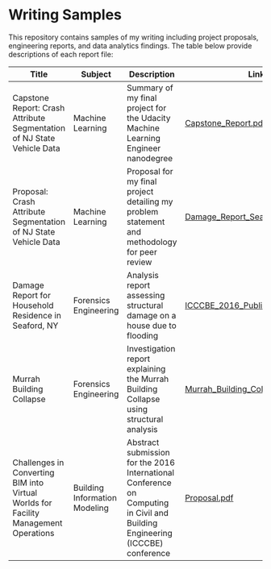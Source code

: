 # Writing Samples

This repository contains samples of my writing including project proposals, engineering reports, and data analytics findings. The table below provide descriptions of each report file:

| **Title**                                                                           | **Subject**                   | **Description**                                                                                                              | **Link**                                                                                                                       |
|-------------------------------------------------------------------------------------|-------------------------------|------------------------------------------------------------------------------------------------------------------------------|--------------------------------------------------------------------------------------------------------------------------------|
| Capstone Report: Crash Attribute Segmentation of NJ State Vehicle Data              | Machine Learning              | Summary of my final project for the Udacity Machine Learning Engineer nanodegree                                             | [Capstone_Report.pdf](https://github.com/seumoo/writing-samples/blob/main/Capstone_Report.pdf)                                 |
| Proposal: Crash Attribute Segmentation of NJ State Vehicle Data                     | Machine Learning              | Proposal for my final project detailing my problem statement and methodology for peer review                                 | [Damage_Report_Seaford_NY.pdf](https://github.com/seumoo/writing-samples/blob/main/Damage_Report_Seaford_NY.pdf)               |
| Damage Report for Household Residence in Seaford, NY                                | Forensics Engineering         | Analysis report assessing structural damage on a house due to flooding                                                       | [ICCCBE_2016_Publication.pdf](https://github.com/seumoo/writing-samples/blob/main/ICCCBE_2016_Publication.pdf)                 |
| Murrah Building Collapse                                                            | Forensics Engineering         | Investigation report explaining the Murrah Building Collapse using structural analysis                                       | [Murrah_Building_Collapse_Report.pdf](https://github.com/seumoo/writing-samples/blob/main/Murrah_Building_Collapse_Report.pdf) |
| Challenges in Converting BIM into Virtual Worlds for Facility Management Operations | Building Information Modeling | Abstract submission for the 2016 International Conference on Computing in Civil and Building Engineering (ICCCBE) conference | [Proposal.pdf](https://github.com/seumoo/writing-samples/blob/main/Proposal.pdf)                                               |
